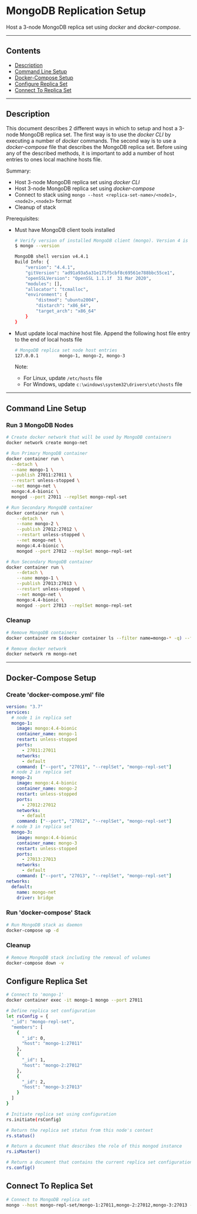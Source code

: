 # MongoDB Replication Setup

Host a 3-node MongoDB replica set using _docker_ and _docker-compose_.

---

## Contents

- [Description](#description)
- [Command Line Setup](#command-line-setup)
- [Docker-Compose Setup](#docker-compose-setup)
- [Configure Replica Set](#configure-replica-set)
- [Connect To Replica Set](#connect-to-replica-set)

---

## Description

This document describes 2 different ways in which to setup and host a 3-node MongoDB replica set. The first way is to use the _docker CLI_ by executing a number of _docker_ commands. The second way is to use a _docker-compose_ file that describes the MongoDB replica set. Before using any of the described methods, it is important to add a number of host entries to ones local machine hosts file.

Summary:

- Host 3-node MongoDB replica set using _docker CLI_
- Host 3-node MongoDB replica set using _docker-compose_
- Connect to stack using `mongo --host <replica-set-name>/<node1>,<node2>,<node3>` format
- Cleanup of stack

Prerequisites:

- Must have MongoDB client tools installed

  ```bash
  # Verify version of installed MongoDB client (mongo). Version 4 is recommended
  $ mongo --version

  MongoDB shell version v4.4.1
  Build Info: {
      "version": "4.4.1",
      "gitVersion": "ad91a93a5a31e175f5cbf8c69561e788bbc55ce1",
      "openSSLVersion": "OpenSSL 1.1.1f  31 Mar 2020",
      "modules": [],
      "allocator": "tcmalloc",
      "environment": {
          "distmod": "ubuntu2004",
          "distarch": "x86_64",
          "target_arch": "x86_64"
      }
  }
  ```

- Must update local machine host file. Append the following host file entry to the end of local hosts file

  ```bash  
  # MongoDB replica set node host entries
  127.0.0.1        mongo-1, mongo-2, mongo-3
  ```

  Note:

  - For Linux, update `/etc/hosts` file
  - For Windows, update `c:\windows\system32\drivers\etc\hosts` file

---

## Command Line Setup

### Run 3 MongoDB Nodes

```bash
# Create docker network that will be used by MongoDB containers
docker network create mongo-net

# Run Primary MongoDB container
docker container run \
  --detach \
  --name mongo-1 \
  --publish 27011:27011 \
  --restart unless-stopped \
  --net mongo-net \
  mongo:4.4-bionic \
  mongod --port 27011 --replSet mongo-repl-set

# Run Secondary MongoDB container
docker container run \
    --detach \
    --name mongo-2 \
    --publish 27012:27012 \
    --restart unless-stopped \
    --net mongo-net \
    mongo:4.4-bionic \
    mongod --port 27012 --replSet mongo-repl-set

# Run Secondary MongoDB container
docker container run \
    --detach \
    --name mongo-1 \
    --publish 27013:27013 \
    --restart unless-stopped \
    --net mongo-net \
    mongo:4.4-bionic \
    mongod --port 27013 --replSet mongo-repl-set
```

### Cleanup

```bash
# Remove MongoDB containers
docker container rm $(docker container ls --filter name=mongo-* -q) --force

# Remove docker network
docker network rm mongo-net
```

---

## Docker-Compose Setup

### Create 'docker-compose.yml' file

```yaml
version: "3.7"
services:
  # node 1 in replica set
  mongo-1:
    image: mongo:4.4-bionic
    container_name: mongo-1
    restart: unless-stopped
    ports:
      - 27011:27011
    networks:
      - default
    command: ["--port", "27011", "--replSet", "mongo-repl-set"]
  # node 2 in replica set
  mongo-2:
    image: mongo:4.4-bionic
    container_name: mongo-2
    restart: unless-stopped
    ports:
      - 27012:27012
    networks:
      - default
    command: ["--port", "27012", "--replSet", "mongo-repl-set"]
  # node 3 in replica set
  mongo-3:
    image: mongo:4.4-bionic
    container_name: mongo-3
    restart: unless-stopped
    ports:
      - 27013:27013
    networks:
      - default
    command: ["--port", "27013", "--replSet", "mongo-repl-set"]
networks:
  default:
    name: mongo-net
    driver: bridge
```

### Run 'docker-compose' Stack

```bash
# Run MongoDB stack as daemon
docker-compose up -d
```

### Cleanup

```bash
# Remove MongoDB stack including the removal of volumes
docker-compose down -v
```

## Configure Replica Set

```bash
# Connect to 'mongo-1'
docker container exec -it mongo-1 mongo --port 27011

# Define replica set configuration
let rsConfig = {
  "_id": "mongo-repl-set",
  "members": [
    {
      "_id": 0,
      "host": "mongo-1:27011"
    },
    {
      "_id": 1,
      "host": "mongo-2:27012"
    },
    {
      "_id": 2,
      "host": "mongo-3:27013"
    }
  ]
}

# Initiate replica set using configuration
rs.initiate(rsConfig)

# Return the replica set status from this node's context
rs.status()

# Return a document that describes the role of this mongod instance
rs.isMaster()

# Return a document that contains the current replica set configuration
rs.config()
```

## Connect To Replica Set

```bash
# Connect to MongoDB replica set
mongo --host mongo-repl-set/mongo-1:27011,mongo-2:27012,mongo-3:27013 --quiet
```
